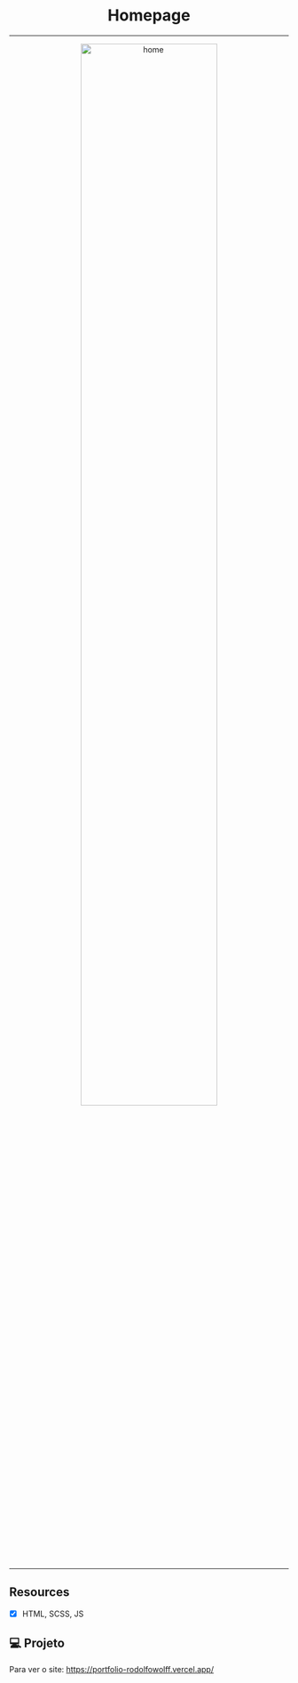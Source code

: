 <h1 align="center">
Homepage
</h1>

<hr>
<p align="center">
  <img alt="home" src="blob:https://vercel.com/3a3f061d-a69f-41ad-a4a0-772f31811568" width="70%">
</p>

<hr>

## Resources

- [x] HTML, SCSS, JS

## 💻 Projeto

Para ver o site: https://portfolio-rodolfowolff.vercel.app/
